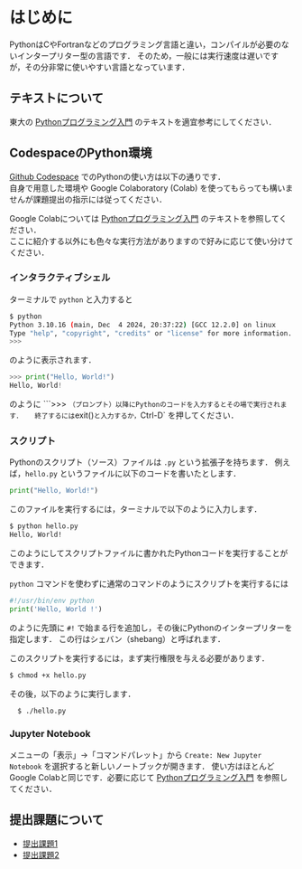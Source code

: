 # はじめに

PythonはCやFortranなどのプログラミング言語と違い，コンパイルが必要のないインタープリター型の言語です．
そのため，一般には実行速度は遅いですが，その分非常に使いやすい言語となっています．  

## テキストについて
東大の [Pythonプログラミング入門](https://utokyo-ipp.github.io/) のテキストを適宜参考にしてください．

## CodespaceのPython環境
[Github Codespace](https://github.com/chibutsu-utokyo/debian) でのPythonの使い方は以下の通りです．  
自身で用意した環境や Google Colaboratory (Colab) を使ってもらっても構いませんが課題提出の指示には従ってください．

Google Colabについては [Pythonプログラミング入門](https://utokyo-ipp.github.io/) のテキストを参照してください．  
ここに紹介する以外にも色々な実行方法がありますので好みに応じて使い分けてください．

### インタラクティブシェル
ターミナルで `python` と入力すると
```bash
$ python
Python 3.10.16 (main, Dec  4 2024, 20:37:22) [GCC 12.2.0] on linux
Type "help", "copyright", "credits" or "license" for more information.
>>>
```
のように表示されます．
```python
>>> print("Hello, World!")
Hello, World!
```
のように ```>>> ` （プロンプト）以降にPythonのコードを入力するとその場で実行されます．  
終了するには `exit()` と入力するか， `Ctrl-D` を押してください．


### スクリプト
Pythonのスクリプト（ソース）ファイルは `.py` という拡張子を持ちます．
例えば，`hello.py` というファイルに以下のコードを書いたとします．
```python
print("Hello, World!")
```
このファイルを実行するには，ターミナルで以下のように入力します．
```bash
$ python hello.py
Hello, World!
```
このようにしてスクリプトファイルに書かれたPythonコードを実行することができます．

`python` コマンドを使わずに通常のコマンドのようにスクリプトを実行するには

```python linenums="1"
#!/usr/bin/env python
print('Hello, World !')
```
のように先頭に `#!` で始まる行を追加し，その後にPythonのインタープリターを指定します．
この行はシェバン（shebang）と呼ばれます．

このスクリプトを実行するには，まず実行権限を与える必要があります．
```bash
$ chmod +x hello.py
```

その後，以下のように実行します．
```bash
  $ ./hello.py
```

### Jupyter Notebook
メニューの「表示」→「コマンドパレット」から `Create: New Jupyter Notebook` を選択すると新しいノートブックが開きます．
使い方はほとんどGoogle Colabと同じです．必要に応じて [Pythonプログラミング入門](https://utokyo-ipp.github.io/) を参照してください．


## 提出課題について
- [提出課題1](kadai1.md)
- [提出課題2](kadai2.md)
